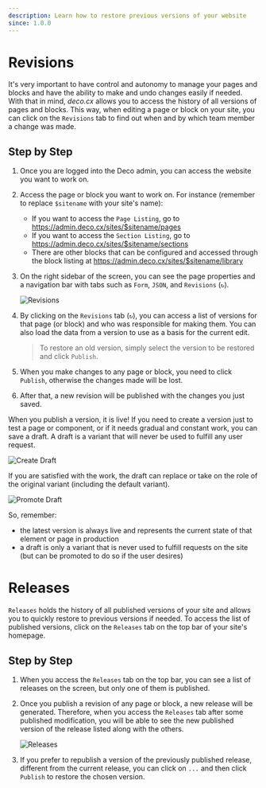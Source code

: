 ```yaml
---
description: Learn how to restore previous versions of your website
since: 1.0.0
---
```


# Revisions

It's very important to have control and autonomy to manage your pages and blocks
and have the ability to make and undo changes easily if needed. With that in
mind, _deco.cx_ allows you to access the history of all versions of pages and
blocks. This way, when editing a page or block on your site, you can click on
the `Revisions` tab to find out when and by which team member a change was made.

## Step by Step

1. Once you are logged into the Deco admin, you can access the website you want
   to work on.

2. Access the page or block you want to work on. For instance (remember to
   replace `$sitename` with your site's name):
   - If you want to access the `Page Listing`, go to
     <https://admin.deco.cx/sites/$sitename/pages>
   - If you want to access the `Section Listing`, go to
     <https://admin.deco.cx/sites/$sitename/sections>
   - There are other blocks that can be configured and accessed through the
     block listing at <https://admin.deco.cx/sites/$sitename/library>

3. On the right sidebar of the screen, you can see the page properties and a
   navigation bar with tabs such as `Form`, `JSON`, and `Revisions` (`↻`).

   ![Revisions](https://github.com/deco-cx/apps/assets/882438/86b9b319-e314-4928-ac84-db415358ed28)

4. By clicking on the `Revisions` tab (`↻`), you can access a list of versions
   for that page (or block) and who was responsible for making them. You can
   also load the data from a version to use as a basis for the current edit.

   > To restore an old version, simply select the version to be restored and click `Publish`.

5. When you make changes to any page or block, you need to click `Publish`,
   otherwise the changes made will be lost.

6. After that, a new revision will be published with the changes you just saved.

When you publish a version, it is live! If you need to create a version just to
test a page or component, or if it needs gradual and constant work, you can save
a draft. A draft is a variant that will never be used to fulfill any user
request.

![Create Draft](https://github.com/deco-cx/apps/assets/882438/c8667427-e2cb-4296-a976-8b9de3ab4ef4)

If you are satisfied with the work, the draft can replace or take on the role of
the original variant (including the default variant).

![Promote Draft](https://github.com/deco-cx/apps/assets/882438/5da5cd0a-7212-424a-abd1-c91e54938dca)

So, remember:

- the latest version is always live and represents the current state of that
  element or page in production
- a draft is only a variant that is never used to fulfill requests on the site
  (but can be promoted to do so if the user desires)

# Releases

`Releases` holds the history of all published versions of your site and allows
you to quickly restore to previous versions if needed. To access the list of
published versions, click on the `Releases` tab on the top bar of your site's
homepage.

## Step by Step

1. When you access the `Releases` tab on the top bar, you can see a list of
   releases on the screen, but only one of them is published.
2. Once you publish a revision of any page or block, a new release will be
   generated. Therefore, when you access the `Releases` tab after some published
   modification, you will be able to see the new published version of the
   release listed along with the others.

   ![Releases](https://github.com/deco-cx/apps/assets/882438/719d710a-61a0-4aaf-b253-556b4195f3e0)

3. If you prefer to republish a version of the previously published release,
   different from the current release, you can click on `...` and then click
   `Publish` to restore the chosen version.
